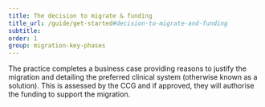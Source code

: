 ```yaml
---
title: The decision to migrate & funding
title_url: /guide/get-started#decision-to-migrate-and-funding
subtitle:
order: 1
group: migration-key-phases
---
```


The practice completes a business case providing reasons to justify the migration and detailing the preferred clinical system (otherwise known as a solution). This is assessed by the CCG and if approved, they will authorise the funding to support the migration.

